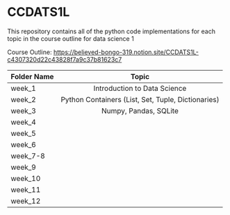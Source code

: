 # **CCDATS1L**

This repository contains all of the python code implementations for each topic in the course outline for data science 1

Course Outline: https://believed-bongo-319.notion.site/CCDATS1L-c4307320d22c43828f7a9c37b81623c7

| Folder Name | Topic |
| :---         |     :---:      |       
| week_1   | Introduction to Data Science|
| week_2   | Python Containers (List, Set, Tuple, Dictionaries)|
| week_3   | Numpy, Pandas, SQLite|
| week_4   |  |
| week_5  |  |
| week_6   |   |
| week_7-8   | |
| week_9   | |
| week_10   |  |
| week_11   | |
| week_12   |  |
